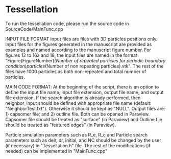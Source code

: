 # Tessellation

To run the tessellation code, please run the source code in SourceCode/MainFunc.cpp

INPUT FILE FORMAT
Input files are files with 3D particles positions only.
Input files for the figures generated in the manuscript are provided as examples and named according to the manuscript figure number.
For figures 12 to 16a and 18, the input files are named in the format "Figure(FigureNumber)_(Number of repeated particles for periodic boundary condition)particles_(Number of non repeating particles).vtk". The rest of the files have 1000 particles as both non-repeated and total number of particles.

MAIN CODE FORMAT: At the beginning of the script, there is an option to define the input file name, input file extension, output file name, and output file extension. If the search algorithm is already performed, then neighbor_input should be defined with appropriate file name (default: "NeighborTest.txt"). Otherwise it should be kept as "NULL". Output files are: 1) capsomer file; and 2) outline file. Both can be opened in Paraview. Capsomer file should be treated as "surface" (in Paraview) and Outline file should be treated as "featured edges" (in Paraview).

Particle simulation parameters such as R_e, R_c and Particle search parameters such as delr, dr, initial, and NC should be changed by the user (if necessary) in "Tessellation.h" file. The rest of the modifications (if needed) can be implemented in "MainFunc.cpp" 
